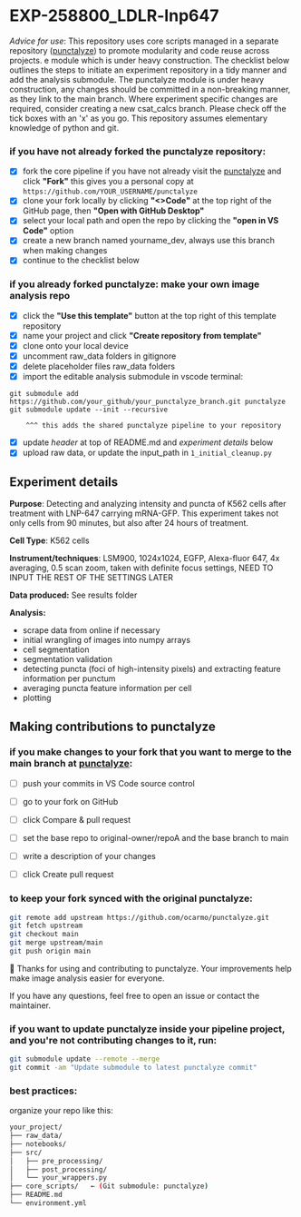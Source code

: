 # EXP-258800_LDLR-lnp647

*Advice for use*: This repository uses core scripts managed in a separate repository ([punctalyze](https://github.com/ocarmo/punctalyze)) to promote modularity and code reuse across projects. e module which is under heavy construction. The checklist below outlines the steps to initiate an experiment repository in a tidy manner and add the analysis submodule. The punctalyze module is under heavy construction, any changes should be committed in a non-breaking manner, as they link to the main branch. Where experiment specific changes are required, consider creating a new csat_calcs branch. Please check off the tick boxes with an 'x' as you go. This repository assumes elementary knowledge of python and git.

### if you have not already forked the punctalyze repository:
- [x] fork the core pipeline if you have not already
        visit the [punctalyze](https://github.com/ocarmo/punctalyze) and click **"Fork"**
        this gives you a personal copy at `https://github.com/YOUR_USERNAME/punctalyze`
- [x] clone your fork locally by clicking **"<>Code"** at the top right of the GitHub page, then **"Open with GitHub Desktop"**
- [x] select your local path and open the repo by clicking the **"open in VS Code"** option
- [x] create a new branch named yourname_dev, always use this branch when making changes
- [x] continue to the checklist below

### if you already forked punctalyze: make your own image analysis repo
- [x] click the **"Use this template"** button at the top right of this template repository
- [x] name your project and click **"Create repository from template"**
- [x] clone onto your local device
- [x] uncomment raw_data folders in gitignore 
- [x] delete placeholder files raw_data folders
- [x] import the editable analysis submodule in vscode terminal: 
~~~ 
git submodule add https://github.com/your_github/your_punctalyze_branch.git punctalyze 
git submodule update --init --recursive
~~~
        ^^^ this adds the shared punctalyze pipeline to your repository
- [x] update *header* at top of README.md and *experiment details* below
- [x] upload raw data, or update the input_path in ```1_initial_cleanup.py```

## Experiment details

**Purpose**: 
Detecting and analyzing intensity and puncta of K562 cells after treatment with LNP-647 carrying mRNA-GFP. This experiment takes not only cells from 90 minutes, but also after 24 hours of treatment. 

**Cell Type**: 
K562 cells

**Instrument/techniques**: 
LSM900, 1024x1024, EGFP, Alexa-fluor 647, 4x averaging, 0.5 scan zoom, taken with definite focus settings, NEED TO INPUT THE REST OF THE SETTINGS LATER 

**Data produced:** 
See results folder

**Analysis:** 
- scrape data from online if necessary
- initial wrangling of images into numpy arrays
- cell segmentation
- segmentation validation
- detecting puncta (foci of high-intensity pixels) and extracting feature information per punctum
- averaging puncta feature information per cell
- plotting

## Making contributions to punctalyze
### if you make changes to your fork that you want to merge to the main branch at [punctalyze](https://github.com/ocarmo/punctalyze):
- [ ] push your commits in VS Code source control
- [ ] go to your fork on GitHub
- [ ] click Compare & pull request
- [ ] set the base repo to original-owner/repoA and the base branch to main
- [ ] write a description of your changes
- [ ] click Create pull request


### to keep your fork synced with the original punctalyze:
```bash
git remote add upstream https://github.com/ocarmo/punctalyze.git
git fetch upstream
git checkout main
git merge upstream/main
git push origin main
```
🙌 Thanks for using and contributing to punctalyze. Your improvements help make image analysis easier for everyone.

If you have any questions, feel free to open an issue or contact the maintainer.

### if you want to update punctalyze inside your pipeline project, and you're not contributing changes to it, run:
```bash
git submodule update --remote --merge
git commit -am "Update submodule to latest punctalyze commit"
```

### best practices:
organize your repo like this:
```bash
your_project/
├── raw_data/
├── notebooks/
├── src/
│   ├── pre_processing/
│   ├── post_processing/
│   └── your_wrappers.py
├── core_scripts/   ← (Git submodule: punctalyze)
├── README.md
└── environment.yml
```
